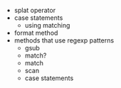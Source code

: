 * splat operator
* case statements
  * using matching
* format method
* methods that use regexp patterns
  * gsub
  * match?
  * match
  * scan
  * case statements